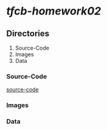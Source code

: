 # *tfcb-homework02*
## Directories
1. Source-Code
2. Images
3. Data
### Source-Code
[source-code](../tfcb-homework02/source-code)
### Images
### Data
